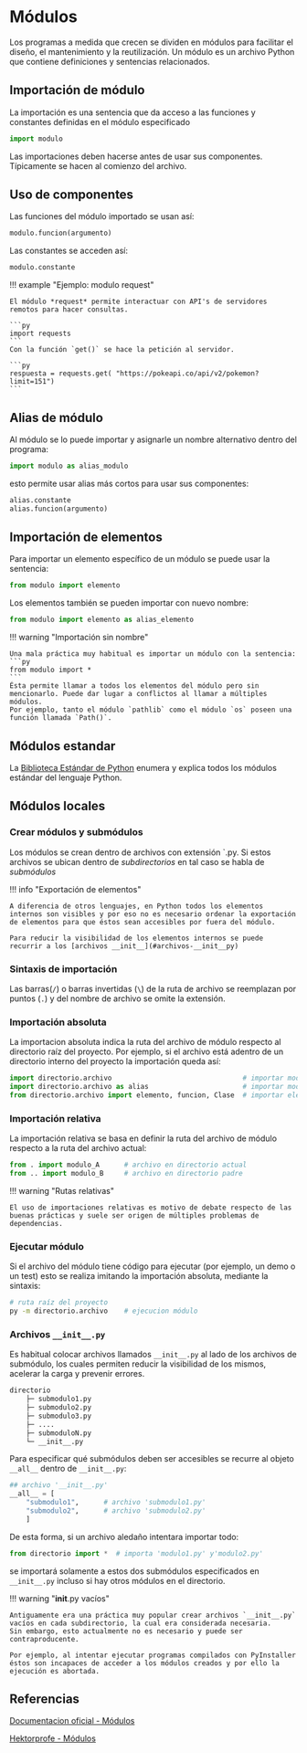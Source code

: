 


# Módulos

Los programas a medida que crecen se dividen en módulos para facilitar el diseño, el mantenimiento y la reutilización. 
Un módulo es un archivo Python que contiene definiciones y sentencias relacionados. 

## Importación de módulo

La importación es una sentencia que da acceso a las funciones y constantes definidas en el módulo especificado
```py 
import modulo
```
Las importaciones deben hacerse antes de usar sus componentes. 
Típicamente se hacen al comienzo del archivo. 

## Uso de componentes

Las funciones del módulo importado se usan así:

```py
modulo.funcion(argumento)
```
Las constantes se acceden así:

```py
modulo.constante
```


!!! example "Ejemplo: modulo request"

    El módulo *request* permite interactuar con API's de servidores remotos para hacer consultas.

    ```py
    import requests
    ```
    Con la función `get()` se hace la petición al servidor.

    ```py
    respuesta = requests.get( "https://pokeapi.co/api/v2/pokemon?limit=151")
    ```




## Alias de módulo

Al módulo se lo puede importar y asignarle un nombre alternativo dentro del programa:
```py
import modulo as alias_modulo
```
esto permite usar alias más cortos para usar sus componentes:
```py
alias.constante
alias.funcion(argumento)
```

## Importación de elementos

Para importar un elemento específico de un módulo se puede usar la sentencia:
```py
from modulo import elemento
```
Los elementos también se pueden importar con nuevo nombre:
```py
from modulo import elemento as alias_elemento
```


!!! warning "Importación sin nombre"

    Una mala práctica muy habitual es importar un módulo con la sentencia:
    ```py
    from modulo import *
    ```
    Ésta permite llamar a todos los elementos del módulo pero sin mencionarlo. Puede dar lugar a conflictos al llamar a múltiples módulos. 
    Por ejemplo, tanto el módulo `pathlib` como el módulo `os` poseen una función llamada `Path()`.



## Módulos estandar

La [Biblioteca Estándar de Python](https://docs.python.org/es/3/library/index.html) enumera y explica todos los módulos estándar del lenguaje Python.



## Módulos locales


### Crear módulos y submódulos

Los módulos se crean dentro de archivos con extensión `.py.
Si estos archivos se ubican dentro de *subdirectorios* en tal caso se habla de *submódulos*  

!!! info "Exportación de elementos"

    A diferencia de otros lenguajes, en Python todos los elementos internos son visibles y por eso no es necesario ordenar la exportación de elementos para que éstos sean accesibles por fuera del módulo. 

    Para reducir la visibilidad de los elementos internos se puede recurrir a los [archivos __init__](#archivos-__init__py)



### Sintaxis de importación

Las barras(`/`) o barras invertidas (`\`) de la ruta de archivo se reemplazan por puntos (`.`) y del nombre de archivo se omite la extensión.
<!-- 
Entonces, para importar un archivo Python como módulo desde un subdirectorio de la ruta actual la notación queda: 
-->

### Importación absoluta


La importacion absoluta indica la ruta del archivo de módulo respecto al directorio raíz del proyecto. 
Por ejemplo, si el archivo está adentro de un directorio interno del proyecto la importación queda así:

```py title="Importación absoluta"
import directorio.archivo                                # importar modulo
import directorio.archivo as alias                       # importar modulo con alias
from directorio.archivo import elemento, funcion, Clase  # importar elementos particulares
```



### Importación relativa

<!-- 
Asimismo los módulos pueden tener dependencias con otros archivos de módulo. Para poder importarlos se toma como referencia la ruta del archivo de módulo y de ahí se toma la ruta relativa. Sintaxis: 
-->

La importación relativa se basa en definir la ruta del archivo de módulo respecto a la ruta del archivo actual:


```python title="Importación relativa"
from . import modulo_A      # archivo en directorio actual
from .. import modulo_B     # archivo en directorio padre
```

!!! warning "Rutas relativas" 
    
    El uso de importaciones relativas es motivo de debate respecto de las buenas prácticas y suele ser origen de múltiples problemas de dependencias.



### Ejecutar módulo

Si el archivo del módulo tiene código para ejecutar (por ejemplo, un demo o un test) esto se realiza imitando la importación absoluta, mediante la sintaxis:

```bash title="Ejecución de módulo"
# ruta raíz del proyecto
py -m directorio.archivo    # ejecucion módulo
```


### Archivos `__init__.py`

Es habitual colocar archivos llamados `__init__.py` al lado de los archivos de submódulo, los cuales permiten reducir la visibilidad de los mismos, acelerar la carga y prevenir errores. 

``` bash title="Archivo __init__.py - ubicación" 
directorio
    ├─ submodulo1.py
    ├─ submodulo2.py
    ├─ submodulo3.py
    ├─ ....
    ├─ submoduloN.py
    └─ __init__.py       
```

Para especificar qué submódulos deben ser accesibles se recurre al objeto `__all__` dentro de `__init__.py`:

```python title="Archivo __init__.py - contenido"
## archivo '__init__.py'
__all__ = [
    "submodulo1",      # archivo 'submodulo1.py'
    "submodulo2",      # archivo 'submodulo2.py'
    ]
```
De esta forma, si un archivo aledaño intentara importar todo:

```python
from directorio import *  # importa 'modulo1.py' y'modulo2.py'
```
se importará solamente a estos dos submódulos especificados en `__init__.py` incluso si hay otros módulos en el directorio.

!!! warning "__init__.py vacíos"

    Antiguamente era una práctica muy popular crear archivos `__init__.py` vacíos en cada subdirectorio, la cual era considerada necesaria. 
    Sin embargo, esto actualmente no es necesario y puede ser contraproducente. 

    Por ejemplo, al intentar ejecutar programas compilados con PyInstaller éstos son incapaces de acceder a los módulos creados y por ello la ejecución es abortada. 



## Referencias


[Documentacion oficial - Módulos](https://docs.python.org/es/3/tutorial/modules.html)

[Hektorprofe - Módulos](https://docs.hektorprofe.net/python/modulos-y-paquetes/modulos/)

